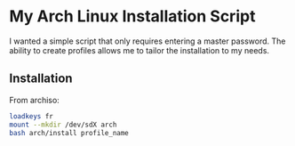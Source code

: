# My Arch Linux Installation Script  

I wanted a simple script that only requires entering a master password. The ability to create profiles allows me to tailor the installation to my needs.

## Installation 
From archiso:
``` bash
loadkeys fr
mount --mkdir /dev/sdX arch
bash arch/install profile_name
```

